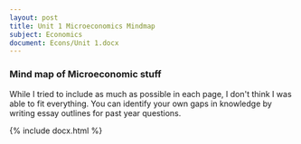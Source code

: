 ```yaml
---
layout: post
title: Unit 1 Microeconomics Mindmap
subject: Economics
document: Econs/Unit 1.docx
---
```


### Mind map of Microeconomic stuff

While I tried to include as much as possible in each page, I don't think I was able to fit everything. You can identify your own gaps in knowledge by writing essay outlines for past year questions. 

{% include docx.html %}